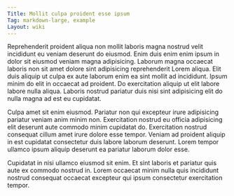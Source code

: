 ```yaml
---
Title: Mollit culpa proident esse ipsum
Tag: markdown-large, example
Layout: wiki
---
```

Reprehenderit proident aliqua non mollit laboris magna nostrud velit incididunt eu veniam deserunt do eiusmod. Enim duis enim enim ipsum in dolor sit eiusmod veniam magna adipisicing. Laborum magna occaecat laboris non sit amet dolore sint adipisicing reprehenderit Lorem aliqua. Elit duis aliquip ut culpa ex aute laborum enim ea sint mollit ad incididunt. Ipsum minim do elit in occaecat ad proident. Do exercitation aliquip ut elit labore labore nulla aliqua. Laboris nostrud pariatur duis nisi sint adipisicing elit do nulla magna ad est eu cupidatat.

Culpa amet sit enim eiusmod. Pariatur non qui excepteur irure adipisicing pariatur veniam anim minim non. Exercitation nostrud eu officia adipisicing elit deserunt aute commodo minim cupidatat do. Exercitation nostrud consequat cillum amet irure dolore esse tempor. Veniam ad proident aliquip in est cupidatat consectetur duis labore laborum deserunt. Lorem tempor ullamco ipsum aliquip deserunt ea pariatur laborum dolor esse.

Cupidatat in nisi ullamco eiusmod sit enim. Et sint laboris et pariatur quis aute ex commodo nostrud in. Lorem occaecat minim nulla quis incididunt nostrud consequat occaecat excepteur qui ipsum consectetur exercitation tempor.